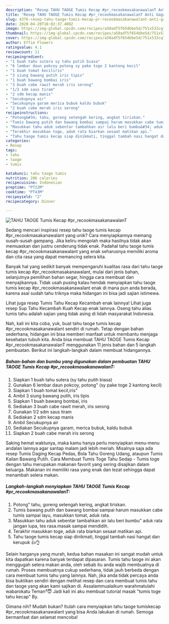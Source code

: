 ```yaml
---
description: "Resep TAHU TAOGE Tumis​ Kecap #pr_recookmasakanawalanT Anti Gagal"
title: "Resep TAHU TAOGE Tumis​ Kecap #pr_recookmasakanawalanT Anti Gagal"
slug: 4376-resep-tahu-taoge-tumis-kecap-pr-recookmasakanawalant-anti-gagal
date: 2020-04-20T16:02:37.408Z
image: https://img-global.cpcdn.com/recipes/a50adf5f654bbe5d/751x532cq70/tahu-taoge-tumis-kecap-pr_recookmasakanawalant-foto-resep-utama.jpg
thumbnail: https://img-global.cpcdn.com/recipes/a50adf5f654bbe5d/751x532cq70/tahu-taoge-tumis-kecap-pr_recookmasakanawalant-foto-resep-utama.jpg
cover: https://img-global.cpcdn.com/recipes/a50adf5f654bbe5d/751x532cq70/tahu-taoge-tumis-kecap-pr_recookmasakanawalant-foto-resep-utama.jpg
author: Effie Flowers
ratingvalue: 4.1
reviewcount: 11
recipeingredient:
- "1 buah tahu sutera sy tahu putih biasa"
- "6 lembar daun pokcoy potong sy pake toge 2 kantong kecil"
- "1 buah tomat keciliris"
- "3 siung bawang putih iris tipis"
- "1 buah bawang bombai iris"
- "3 buah cabe rawit merah iris serong"
- "1/2 sdm saus tiram"
- "2 sdm kecap manis"
- "Secukupnya air"
- "Secukupnya garam merica bubuk kaldu bubuk"
- "2 buah cabe merah iris serong"
recipeinstructions:
- "Potong&#34; tahu, goreng setengah kering, angkat tiriskan."
- "Tumis bawang putih dan bawang bombai sampai harum masukkan cabe tumis sampai layu, masukkan tomat, aduk rata."
- "Masukkan tahu aduk sebentar tambahkan air lalu beri bumbu&#34; aduk rata jangan lupa, tes rasa.masak sampai mendidih."
- "Terakhir masukkan toge, aduk rata biarkan sesaat matikan api."
- "Tahu taoge tumis kecap siap dinikmati, tinggal tambah nasi hangat dan kerupuk 👍👌"
categories:
- Resep
tags:
- tahu
- taoge
- tumis

katakunci: tahu taoge tumis 
nutrition: 206 calories
recipecuisine: Indonesian
preptime: "PT22M"
cooktime: "PT43M"
recipeyield: "2"
recipecategory: Dinner

---
```



![TAHU TAOGE Tumis​ Kecap #pr_recookmasakanawalanT](https://img-global.cpcdn.com/recipes/a50adf5f654bbe5d/751x532cq70/tahu-taoge-tumis-kecap-pr_recookmasakanawalant-foto-resep-utama.jpg)

Sedang mencari inspirasi resep tahu taoge tumis​ kecap #pr_recookmasakanawalant yang unik? Cara menyiapkannya memang susah-susah gampang. Jika keliru mengolah maka hasilnya tidak akan memuaskan dan justru cenderung tidak enak. Padahal tahu taoge tumis​ kecap #pr_recookmasakanawalant yang enak seharusnya memiliki aroma dan cita rasa yang dapat memancing selera kita.

Banyak hal yang sedikit banyak mempengaruhi kualitas rasa dari tahu taoge tumis​ kecap #pr_recookmasakanawalant, mulai dari jenis bahan, selanjutnya pemilihan bahan segar, hingga cara membuat dan menyajikannya. Tidak usah pusing kalau hendak menyiapkan tahu taoge tumis​ kecap #pr_recookmasakanawalant enak di mana pun anda berada, karena asal sudah tahu triknya maka hidangan ini bisa jadi sajian istimewa.

Lihat juga resep Tumis Tahu Kecap Kecambah enak lainnya! Lihat juga resep Sup Tahu Kecambah Kuah Kecap enak lainnya. Oseng tahu alias tumis tahu adalah sajian yang tidak asing di lidah masyarakat Indonesia.


Nah, kali ini kita coba, yuk, buat tahu taoge tumis​ kecap #pr_recookmasakanawalant sendiri di rumah. Tetap dengan bahan sederhana, hidangan ini bisa memberi manfaat untuk membantu menjaga kesehatan tubuh kita. Anda bisa membuat TAHU TAOGE Tumis​ Kecap #pr_recookmasakanawalanT menggunakan 11 jenis bahan dan 5 langkah pembuatan. Berikut ini langkah-langkah dalam membuat hidangannya.

<!--inarticleads1-->

##### Bahan-bahan dan bumbu yang digunakan dalam pembuatan TAHU TAOGE Tumis​ Kecap #pr_recookmasakanawalanT:

1. Siapkan 1 buah tahu sutera (sy tahu putih biasa)
1. Gunakan 6 lembar daun pokcoy, potong&#34; (sy pake toge 2 kantong kecil)
1. Siapkan 1 buah tomat kecil,iris&#34;
1. Ambil 3 siung bawang putih, iris tipis
1. Siapkan 1 buah bawang bombai, iris
1. Sediakan 3 buah cabe rawit merah, iris serong
1. Gunakan 1/2 sdm saus tiram
1. Sediakan 2 sdm kecap manis
1. Ambil Secukupnya air
1. Sediakan Secukupnya garam, merica bubuk, kaldu bubuk
1. Siapkan 2 buah cabe merah iris serong


Saking hemat waktunya, maka kamu hanya perlu menyiapkan menu-menu andalan lainnya agar santap malam jadi lebih meriah. Misalnya saja ada resep Tumis Daging Kecap Pedas, Bola Tahu Goreng Udang, ataupun Tumis Kailan Bawang Putih. Cara Membuat Tumis Toge Tahu Sedap - Tumis toge dengan tahu merupakan makanan favorit yang sering disajikan dalam keluarga. Makanan ini memiliki rasa yang enak dan lezat sehingga dapat menambah selera makan. 

<!--inarticleads2-->

##### Langkah-langkah menyiapkan TAHU TAOGE Tumis​ Kecap #pr_recookmasakanawalanT:

1. Potong&#34; tahu, goreng setengah kering, angkat tiriskan.
1. Tumis bawang putih dan bawang bombai sampai harum masukkan cabe tumis sampai layu, masukkan tomat, aduk rata.
1. Masukkan tahu aduk sebentar tambahkan air lalu beri bumbu&#34; aduk rata jangan lupa, tes rasa.masak sampai mendidih.
1. Terakhir masukkan toge, aduk rata biarkan sesaat matikan api.
1. Tahu taoge tumis kecap siap dinikmati, tinggal tambah nasi hangat dan kerupuk 👍👌


Selain harganya yang murah, kedua bahan masakan ini sangat mudah untuk kita dapatkan karena banyak terdapat dipasaran. Tumis tahu taoge ini akan menggugah selera makan anda, oleh sebab itu anda wajib membuatnya di rumah. Proses membuatnya cukup sederhana, tidak jauh berbeda dengan cara membuat tumis tahu yang lainnya. Nah, jika anda tidak percaya anda bisa buktikan sendiri dengan melihat resep dan cara membuat tumis tahu dan taoge yang akan kami sajikan di. Assalammualaikum warahmatulahi wabarokatu Teman²😇 Jadi kali ini aku membuat tutorial masak &#34;tumis toge tahu kecap&#34; By. 

Gimana nih? Mudah bukan? Itulah cara menyiapkan tahu taoge tumis​ kecap #pr_recookmasakanawalant yang bisa Anda lakukan di rumah. Semoga bermanfaat dan selamat mencoba!
